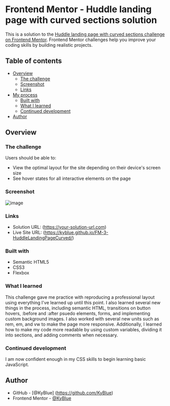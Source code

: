 # Frontend Mentor - Huddle landing page with curved sections solution

This is a solution to the [Huddle landing page with curved sections challenge on Frontend Mentor](https://www.frontendmentor.io/challenges/huddle-landing-page-with-curved-sections-5ca5ecd01e82137ec91a50f2). Frontend Mentor challenges help you improve your coding skills by building realistic projects. 

## Table of contents

- [Overview](#overview)
  - [The challenge](#the-challenge)
  - [Screenshot](#screenshot)
  - [Links](#links)
- [My process](#my-process)
  - [Built with](#built-with)
  - [What I learned](#what-i-learned)
  - [Continued development](#continued-development)
- [Author](#author)

## Overview

### The challenge

Users should be able to:

- View the optimal layout for the site depending on their device's screen size
- See hover states for all interactive elements on the page

### Screenshot

![image](https://user-images.githubusercontent.com/84397950/123516051-ce851f00-d65f-11eb-8cb6-df3ac6d970f4.png)

### Links

- Solution URL: (https://your-solution-url.com)
- Live Site URL: (https://kyblue.github.io/FM-3-HuddleLandingPageCurved/)

### Built with

- Semantic HTML5
- CSS3
- Flexbox

### What I learned

This challenge gave me practice with reproducing a professional layout using everything I've learned up until this point. I also learned several new things in the process, including semantic HTML, transitions on button hovers, :before and :after psuedo elements, forms, and implementing custom background images. I also worked with several new units such as rem, em, and vw to make the page more responsive. Additionally, I learned how to make my code more readable by using custom variables, dividing it into sections, and adding comments when necessary.

### Continued development

I am now confident enough in my CSS skills to begin learning basic JavaScript.

## Author

- GitHub - [@KyBlue] (https://github.com/KyBlue)
- Frontend Mentor - [@KyBlue](https://www.frontendmentor.io/profile/KyBlue)
